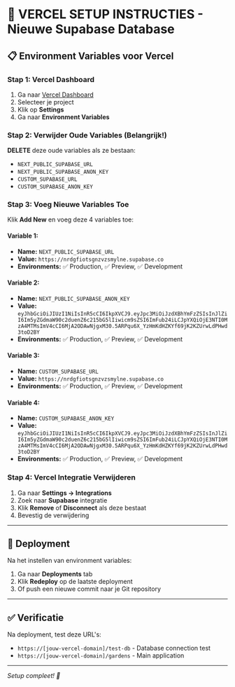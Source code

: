 # 🚀 VERCEL SETUP INSTRUCTIES - Nieuwe Supabase Database

## 📋 Environment Variables voor Vercel

### Stap 1: Vercel Dashboard
1. Ga naar [Vercel Dashboard](https://vercel.com/dashboard)
2. Selecteer je project
3. Klik op **Settings**
4. Ga naar **Environment Variables**

### Stap 2: Verwijder Oude Variables (Belangrijk!)
**DELETE** deze oude variables als ze bestaan:
- `NEXT_PUBLIC_SUPABASE_URL`
- `NEXT_PUBLIC_SUPABASE_ANON_KEY`  
- `CUSTOM_SUPABASE_URL`
- `CUSTOM_SUPABASE_ANON_KEY`

### Stap 3: Voeg Nieuwe Variables Toe
Klik **Add New** en voeg deze 4 variables toe:

#### Variable 1:
- **Name:** `NEXT_PUBLIC_SUPABASE_URL`
- **Value:** `https://nrdgfiotsgnzvzsmylne.supabase.co`
- **Environments:** ✅ Production, ✅ Preview, ✅ Development

#### Variable 2:
- **Name:** `NEXT_PUBLIC_SUPABASE_ANON_KEY`
- **Value:** `eyJhbGciOiJIUzI1NiIsInR5cCI6IkpXVCJ9.eyJpc3MiOiJzdXBhYmFzZSIsInJlZiI6Im5yZGdmaW90c2duenZ6c215bG5lIiwicm9sZSI6ImFub24iLCJpYXQiOjE3NTI0MzA4MTMsImV4cCI6MjA2ODAwNjgxM30.5ARPqu6X_YzHmKdHZKYf69jK2KZUrwLdPHwd3toD2BY`
- **Environments:** ✅ Production, ✅ Preview, ✅ Development

#### Variable 3:
- **Name:** `CUSTOM_SUPABASE_URL`
- **Value:** `https://nrdgfiotsgnzvzsmylne.supabase.co`
- **Environments:** ✅ Production, ✅ Preview, ✅ Development

#### Variable 4:
- **Name:** `CUSTOM_SUPABASE_ANON_KEY`
- **Value:** `eyJhbGciOiJIUzI1NiIsInR5cCI6IkpXVCJ9.eyJpc3MiOiJzdXBhYmFzZSIsInJlZiI6Im5yZGdmaW90c2duenZ6c215bG5lIiwicm9sZSI6ImFub24iLCJpYXQiOjE3NTI0MzA4MTMsImV4cCI6MjA2ODAwNjgxM30.5ARPqu6X_YzHmKdHZKYf69jK2KZUrwLdPHwd3toD2BY`
- **Environments:** ✅ Production, ✅ Preview, ✅ Development

### Stap 4: Vercel Integratie Verwijderen
1. Ga naar **Settings → Integrations**
2. Zoek naar **Supabase** integratie
3. Klik **Remove** of **Disconnect** als deze bestaat
4. Bevestig de verwijdering

---

## 🎯 Deployment
Na het instellen van environment variables:
1. Ga naar **Deployments** tab
2. Klik **Redeploy** op de laatste deployment
3. Of push een nieuwe commit naar je Git repository

---

## ✅ Verificatie
Na deployment, test deze URL's:
- `https://[jouw-vercel-domain]/test-db` - Database connection test
- `https://[jouw-vercel-domain]/gardens` - Main application

---

*Setup compleet! 🎉*